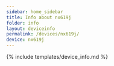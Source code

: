 ```yaml
---
sidebar: home_sidebar
title: Info about nx619j
folder: info
layout: deviceinfo
permalink: /devices/nx619j/
device: nx619j
---
```

{% include templates/device_info.md %}
